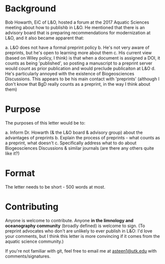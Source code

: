 # Background

Bob Howarth, EiC of L&O, hosted a forum at the 2017 Aquatic Sciences meeting about how to publishb in L&O. He mentioned that there is an advisory board that is preparing recommendations for modernization at L&O, and it also became apparent that:

a. L&O does not have a formal preprint policy
b. He's not very aware of preprints, but he's open to learning more about them
c. His current view (based on Wiley policy, I think) is that when a document is assigned a DOI, it counts as being 'published', so posting a manuscript to a preprint server would count as prior publication and would preclude publicaiton at L&O
d. He's particularly annoyed with the existence of Biogeosciences Discussions. This appears to be his main contact with 'preprints' (although I don't know that BgD really counts as a preprint, in the way I think about them)

# Purpose

The purposes of this letter would be to:

a. Inform Dr. Howarth (& the L&O board & advisory group) about the advantages of preprints
b. Explain the process of preprints - what counts as a preprint, what doesn't
c. Specifically address what to do about Biogeosciences Discussions & similar journals (are there any others quite like it?)

# Format

The letter needs to be short - 500 words at most.

# Contributing

Anyone is welcome to contribute. Anyone **in the limnology and oceanography community** (broadly defined) is welcome to sign. (To preprint advocates who don't are unlikely to ever publish in L&O: I'd love your comments, but I think this letter is more convincing if it comes from the aquatic science community.)

If you're not familiar with git, feel free to email me at [asteen1@utk.edu](mailto:asteen1@utk.edu) with comments/signatures.